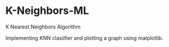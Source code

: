 # K-Neighbors-ML
K Nearest Neighbors Algorithm

Implementing KNN clasiifier and plotting a graph using matplotlib.
